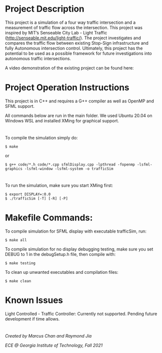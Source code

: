 # Project Description
This project is a simulation of a four way traffic intersection and a measurement of traffic flow across the intersection. This project was inspired by MIT’s Senseable City Lab - Light Traffic (http://senseable.mit.edu/light-traffic/). The project investigates and compares the traffic flow between existing Stop-Sign infrastructure and fully Autonomous intersection control. Ultimately, this project has the potential to be used as a possible framework for future investigations into autonomous traffic intersections.

A video demonstration of the existing project can be found here: 

# Project Operation Instructions
This project is in C++ and requires a G++ compiler as well as OpenMP and SFML support.

All commands below are run in the main folder. We used Ubuntu 20.04 on Windows WSL and installed XMing for graphical support.

#
To compile the simulation simply do:
```
$ make
```
or
```
$ g++ code/*.h code/*.cpp sfmlDisplay.cpp -lpthread -fopenmp -lsfml-graphics -lsfml-window -lsfml-system -o trafficSim
```

#
To run the simulation, make sure you start XMing first:
```
$ export DISPLAY=:0.0
$ ./trafficSim [-T] [-R] [-P]
```

# Makefile Commands:
To compile simulation for SFML display with executable trafficSim, run:
```
$ make all
```
To compile simulation for no display debugging testing, make sure you set DEBUG to 1 in the debugSetup.h file, then compile with:
```
$ make testing
```
To clean up unwanted executables and compilation files:
```
$ make clean
```

# Known Issues
Light Controlled - Traffic Controller: Currently not supported. Pending future development if time allows.

#
*Created by Marcus Chan and Raymond Jia*

*ECE @ Georgia Institute of Technology, Fall 2021*
